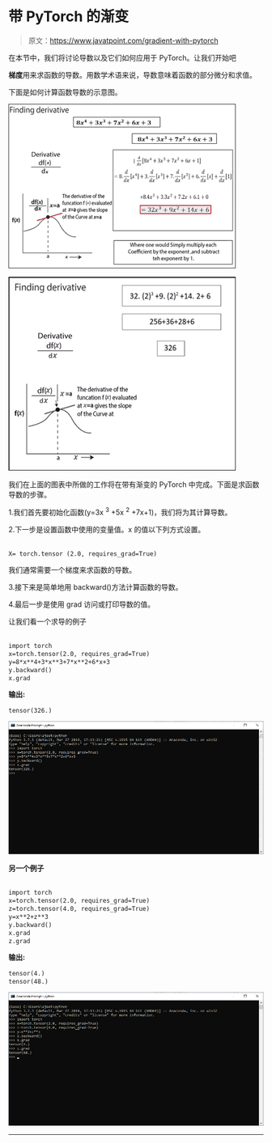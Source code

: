 # 带 PyTorch 的渐变

> 原文：<https://www.javatpoint.com/gradient-with-pytorch>

在本节中，我们将讨论导数以及它们如何应用于 PyTorch。让我们开始吧

**梯度**用来求函数的导数。用数学术语来说，导数意味着函数的部分微分和求值。

下面是如何计算函数导数的示意图。

![Gradient with PyTorch](img/238a2b0ec704da4be4ac7930bea0a2c3.png)

![Gradient with PyTorch](img/de46f75416d9024ec84da83cd5565134.png)

我们在上面的图表中所做的工作将在带有渐变的 PyTorch 中完成。下面是求函数导数的步骤。

1.我们首先要初始化函数(y=3x <sup>3</sup> +5x <sup>2</sup> +7x+1)，我们将为其计算导数。

2.下一步是设置函数中使用的变量值。x 的值以下列方式设置。

```

X= torch.tensor (2.0, requires_grad=True)

```

我们通常需要一个梯度来求函数的导数。

3.接下来是简单地用 backward()方法计算函数的导数。

4.最后一步是使用 grad 访问或打印导数的值。

让我们看一个求导的例子

```

import torch
x=torch.tensor(2.0, requires_grad=True)
y=8*x**4+3*x**3+7*x**2+6*x+3
y.backward()
x.grad

```

**输出:**

```
tensor(326.)

```

![Gradient with PyTorch](img/d07190235b5445280d628ab7cd0a6821.png)

**另一个例子**

```

import torch
x=torch.tensor(2.0, requires_grad=True)
z=torch.tensor(4.0, requires_grad=True)
y=x**2+z**3
y.backward()
x.grad
z.grad

```

**输出:**

```
tensor(4.)
tensor(48.)

```

![Gradient with PyTorch](img/a2e275698dce58ded8d2b74201b7b8dc.png)

* * *